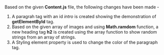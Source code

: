 Based on the given **Content.js** file, the following changes have been made - 
1. A paragrah tag with an id *intro* is created showing the demonstration of **getElementById** tag.
2. Based on the given array of images and using **Math.ramdom** function, a new heading tag **h2** is created using the array function to show random strings from an array of strings.
3. A Styling element property is used to change the color of the paragraph tag.